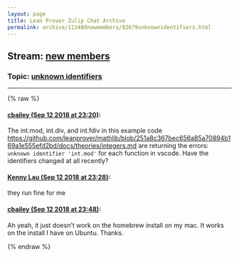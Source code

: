 ```yaml
---
layout: page
title: Lean Prover Zulip Chat Archive 
permalink: archive/113489newmembers/92679unknownidentifiers.html
---
```


## Stream: [new members](index.html)
### Topic: [unknown identifiers](92679unknownidentifiers.html)

---


{% raw %}
#### [ cbailey (Sep 12 2018 at 23:20)](https://leanprover.zulipchat.com/#narrow/stream/113489-new%20members/topic/unknown%20identifiers/near/133844874):
The int.mod, int.div, and int.fdiv in this example code https://github.com/leanprover/mathlib/blob/251a8c367bec656a85a70894b169a1e555efd2bd/docs/theories/integers.md  are returning the errors: `unknown identifier 'int.mod'` for each function in vscode. Have the identifiers changed at all recently?

#### [ Kenny Lau (Sep 12 2018 at 23:28)](https://leanprover.zulipchat.com/#narrow/stream/113489-new%20members/topic/unknown%20identifiers/near/133845385):
they run fine for me

#### [ cbailey (Sep 12 2018 at 23:48)](https://leanprover.zulipchat.com/#narrow/stream/113489-new%20members/topic/unknown%20identifiers/near/133846533):
Ah yeah, it just doesn't work on the homebrew install on my mac. It works on the install I have on Ubuntu. Thanks.


{% endraw %}
